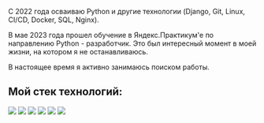 С 2022 года осваиваю Python и другие технологии (Django, Git, Linux, CI/CD, Docker, SQL, Nginx). 

В мае 2023 года прошел обучение в Яндекс.Практикум'е по направлению Python - разработчик. Это был интересный момент в моей жизни, на котором я не останавливаюсь.

В настоящее время я активно занимаюсь поиском работы.

## Мой стек технологий:

<img src="https://img.shields.io/badge/Python-black?style=for-the-badge&logo=Python&logoColor=White"/>                                                                <img src="https://img.shields.io/badge/Django-black?style=for-the-badge&logo=Django&logoColor=092E20"/>                                                                   <img src="https://img.shields.io/badge/Git-black?style=for-the-badge&logo=Git&logoColor=F05032"/>                                                                          <img src="https://img.shields.io/badge/HTML5-black?style=for-the-badge&logo=HTML5&logoColor=E34F26"/>
    <img src="https://img.shields.io/badge/PostgreSQL-black?style=for-the-badge&logo=PostgreSQL&logoColor=blue">
     <img src="https://img.shields.io/badge/Docker-black?style=for-the-badge&logo=Docker&logoColor=white">
